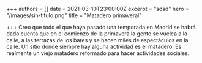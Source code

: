 +++
authors = []
date = 2021-03-10T23:00:00Z
excerpt = "sdsd"
hero = "/images/sin-titulo.png"
title = "Matadero primaveral"

+++
Creo que todo el que haya pasado una temporada en Madrid se habrá dado cuenta que en el comienzo de la primavera la gente se vuelca a la calle, a las terrazas de los bares y se hacen miles de espectáculos en la calle. Un sitio donde siempre hay alguna actividad es el matadero. Es realmente un viejo matadero reformado para hacer actividades sociales.